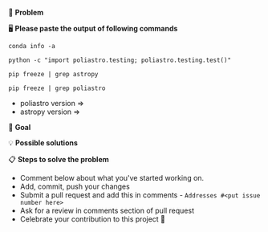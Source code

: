 <!--- Provide a general summary of the issue in the Title above -->

🐞 **Problem**
<!--- Provide a detailed description of the change or addition you are proposing -->
<!--- If it is a feature or a bug, what problem is it solving-->

🖥 **Please paste the output of following commands**

`conda info -a`

`python -c "import poliastro.testing; poliastro.testing.test()"`

`pip freeze | grep astropy`

`pip freeze | grep poliastro`

<!--- If the "pip freeze" commands don't work, you likely dont have pip installed. -->
<!--- In that case, please include your current version of astropy & poliastro here-->

* poliastro version => 
* astropy version =>

🎯 **Goal**
<!--- Why is this change important to you? How would you use it? -->
<!--- How can it benefit other users? -->

💡 **Possible solutions**
<!--- Not obligatory, but suggest an idea for implementing addition or change -->

📋  **Steps to solve the problem**

 * Comment below about what you've started working on.
 * Add, commit, push your changes
 * Submit a pull request and add this in comments - `Addresses #<put issue number here>`
 * Ask for a review in comments section of pull request
 * Celebrate your contribution to this project 🎉 
